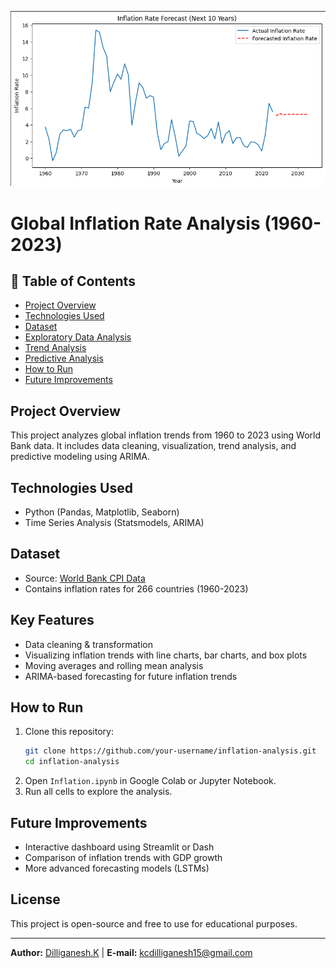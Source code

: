 
<p align="center">
  <img src="cover.png" alt="Inflation Trends" width="800">
</p>


# Global Inflation Rate Analysis (1960-2023)

## 📌 Table of Contents  
- [Project Overview](#project-overview)  
- [Technologies Used](#technologies-used)  
- [Dataset](#dataset)  
- [Exploratory Data Analysis](#exploratory-data-analysis)  
- [Trend Analysis](#trend-analysis)  
- [Predictive Analysis](#predictive-analysis)  
- [How to Run](#how-to-run)  
- [Future Improvements](#future-improvements)
  
## Project Overview  
This project analyzes global inflation trends from 1960 to 2023 using World Bank data. It includes data cleaning, visualization, trend analysis, and predictive modeling using ARIMA.

## Technologies Used  
- Python (Pandas, Matplotlib, Seaborn)  
- Time Series Analysis (Statsmodels, ARIMA)  

## Dataset  
- Source: [World Bank CPI Data](https://data.worldbank.org/indicator/FP.CPI.TOTL.ZG)  
- Contains inflation rates for 266 countries (1960-2023)  

## Key Features  
- Data cleaning & transformation  
- Visualizing inflation trends with line charts, bar charts, and box plots  
- Moving averages and rolling mean analysis  
- ARIMA-based forecasting for future inflation trends  

## How to Run  
1. Clone this repository:  
   ```bash
   git clone https://github.com/your-username/inflation-analysis.git
   cd inflation-analysis
   ```
2. Open `Inflation.ipynb` in Google Colab or Jupyter Notebook.  
3. Run all cells to explore the analysis.  

## Future Improvements  
- Interactive dashboard using Streamlit or Dash  
- Comparison of inflation trends with GDP growth  
- More advanced forecasting models (LSTMs)  

## License  
This project is open-source and free to use for educational purposes.



---
**Author:** [Dilliganesh.K](https://github.com/dilliganesh15) | **E-mail:** kcdilliganesh15@gmail.com  

